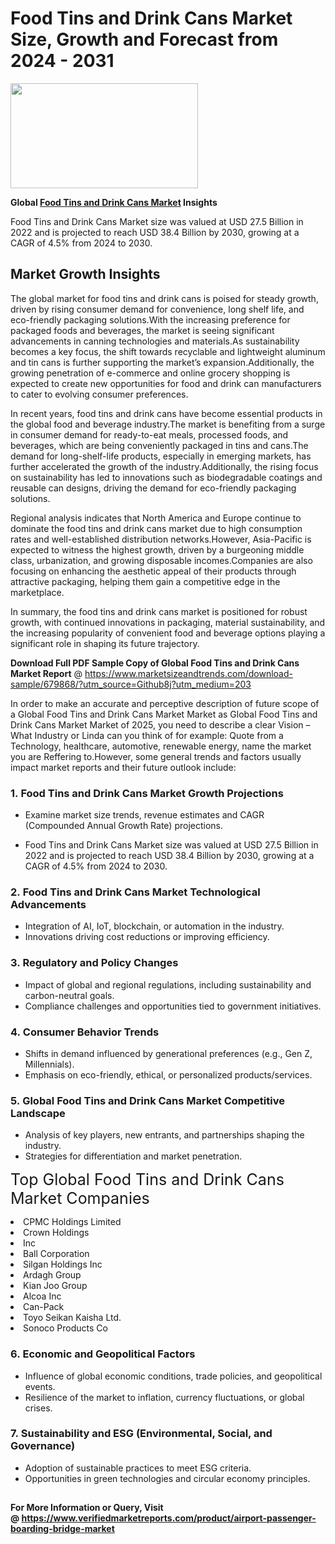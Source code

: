 <H1>Food Tins and Drink Cans Market Size, Growth and Forecast from 2024 - 2031</H1><img class="aligncenter size-medium wp-image-584254" src="https://thirdeyenews.in/wp-content/uploads/2024/09/Global-Market-Research-300x168.jpeg" alt="" width="300" height="168" /><p><strong>Global&nbsp;<a href="https://www.marketsizeandtrends.com/download-sample/679868/?utm_source=Github8j?utm_medium=203">Food Tins and Drink Cans Market</a> Insights</strong></p><p>Food Tins and Drink Cans Market size was valued at USD 27.5 Billion in 2022 and is projected to reach USD 38.4 Billion by 2030, growing at a CAGR of 4.5% from 2024 to 2030.</p><p><h2>Market Growth Insights</h2> <p>The global market for food tins and drink cans is poised for steady growth, driven by rising consumer demand for convenience, long shelf life, and eco-friendly packaging solutions.With the increasing preference for packaged foods and beverages, the market is seeing significant advancements in canning technologies and materials.As sustainability becomes a key focus, the shift towards recyclable and lightweight aluminum and tin cans is further supporting the market’s expansion.Additionally, the growing penetration of e-commerce and online grocery shopping is expected to create new opportunities for food and drink can manufacturers to cater to evolving consumer preferences.</p> <p>In recent years, food tins and drink cans have become essential products in the global food and beverage industry.The market is benefiting from a surge in consumer demand for ready-to-eat meals, processed foods, and beverages, which are being conveniently packaged in tins and cans.The demand for long-shelf-life products, especially in emerging markets, has further accelerated the growth of the industry.Additionally, the rising focus on sustainability has led to innovations such as biodegradable coatings and reusable can designs, driving the demand for eco-friendly packaging solutions.</p> <p>Regional analysis indicates that North America and Europe continue to dominate the food tins and drink cans market due to high consumption rates and well-established distribution networks.However, Asia-Pacific is expected to witness the highest growth, driven by a burgeoning middle class, urbanization, and growing disposable incomes.Companies are also focusing on enhancing the aesthetic appeal of their products through attractive packaging, helping them gain a competitive edge in the marketplace.</p> <p>In summary, the food tins and drink cans market is positioned for robust growth, with continued innovations in packaging, material sustainability, and the increasing popularity of convenient food and beverage options playing a significant role in shaping its future trajectory.</p> <p><span class=""><strong>Download Full PDF Sample Copy of Global Food Tins and Drink Cans Market Report</strong> @ <a href="https://www.marketsizeandtrends.com/download-sample/679868/?utm_source=Github8j?utm_medium=203" target="_blank">https://www.marketsizeandtrends.com/download-sample/679868/?utm_source=Github8j?utm_medium=203</a></span></p><p>In order to make an accurate and perceptive description of future scope of a Global&nbsp;Food Tins and Drink Cans Market Market as Global&nbsp;Food Tins and Drink Cans Market Market of 2025, you need to describe a clear Vision &ndash; What Industry or Linda can you think of for example: Quote from a Technology, healthcare, automotive, renewable energy, name the market you are Reffering to.However, some general trends and factors usually impact market reports and their future outlook include:</p><h3>1.&nbsp;<strong>Food Tins and Drink Cans Market Growth Projections</strong></h3><ul><li>Examine market size trends, revenue estimates and CAGR (Compounded Annual Growth Rate) projections.</li><li><p>Food Tins and Drink Cans Market size was valued at USD 27.5 Billion in 2022 and is projected to reach USD 38.4 Billion by 2030, growing at a CAGR of 4.5% from 2024 to 2030.</p></li></ul><h3>2.&nbsp;<strong>Food Tins and Drink Cans Market Technological Advancements</strong></h3><ul><li>Integration of AI, IoT, blockchain, or automation in the industry.</li><li>Innovations driving cost reductions or improving efficiency.</li></ul><h3>3.&nbsp;<strong>Regulatory and Policy Changes</strong></h3><ul><li>Impact of global and regional regulations, including sustainability and carbon-neutral goals.</li><li>Compliance challenges and opportunities tied to government initiatives.</li></ul><h3>4.&nbsp;<strong>Consumer Behavior Trends</strong></h3><ul><li>Shifts in demand influenced by generational preferences (e.g., Gen Z, Millennials).</li><li>Emphasis on eco-friendly, ethical, or personalized products/services.</li></ul><h3>5.&nbsp;<strong>Global Food Tins and Drink Cans Market Competitive Landscape</strong></h3><ul><li>Analysis of key players, new entrants, and partnerships shaping the industry.</li><li>Strategies for differentiation and market penetration.</li></ul><p data-pm-slice="1 1 []"><span style="color: inherit; font-family: inherit; font-size: 25px;">Top Global Food Tins and Drink Cans Market Companies</span></p><div class="" data-test-id=""><p><li>CPMC Holdings Limited</li><li> Crown Holdings</li><li> Inc</li><li> Ball Corporation</li><li> Silgan Holdings Inc</li><li> Ardagh Group</li><li> Kian Joo Group</li><li> Alcoa Inc</li><li> Can-Pack</li><li> Toyo Seikan Kaisha Ltd.</li><li> Sonoco Products Co</li></p></div><h3>6.&nbsp;<strong>Economic and Geopolitical Factors</strong></h3><ul><li>Influence of global economic conditions, trade policies, and geopolitical events.</li><li>Resilience of the market to inflation, currency fluctuations, or global crises.</li></ul><h3>7.&nbsp;<strong>Sustainability and ESG (Environmental, Social, and Governance)</strong></h3><ul><li>Adoption of sustainable practices to meet ESG criteria.</li><li>Opportunities in green technologies and circular economy principles.</li></ul><h2><strong style="font-size: 14px;">For More Information or Query, Visit @&nbsp;</strong><a style="background-color: #ffffff; font-size: 14px;" href="https://www.marketsizeandtrends.com/report/food-tins-and-drink-cans-market/" target="_blank">https://www.verifiedmarketreports.com/product/airport-passenger-boarding-bridge-market</a></h2>